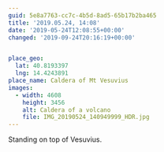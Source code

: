 ```yaml
---
guid: 5e8a7763-cc7c-4b5d-8ad5-65b17b2ba465
title: '2019.05.24, 14:08'
date: '2019-05-24T12:08:55+00:00'
changed: '2019-09-24T20:16:19+00:00'


place_geo:
  lat: 40.8193397
  lng: 14.4243891
place_name: Caldera of Mt Vesuvius
images:
  - width: 4608
    height: 3456
    alt: Caldera of a volcano
    file: IMG_20190524_140949999_HDR.jpg
---
```


Standing on top of Vesuvius. 
